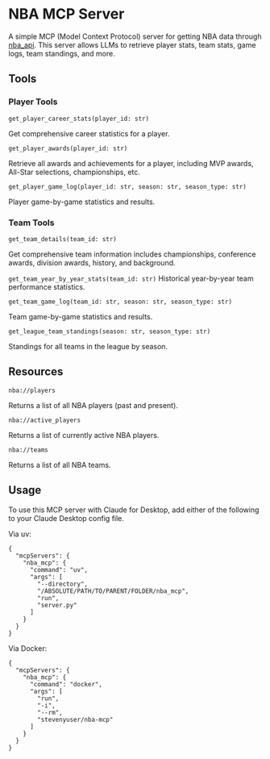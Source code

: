 # NBA MCP Server

A simple MCP (Model Context Protocol) server for getting NBA data through [nba_api](https://github.com/swar/nba_api). 
This server allows LLMs to retrieve player stats, team stats, game logs, team standings, and more.

## Tools

### Player Tools
`get_player_career_stats(player_id: str)`

Get comprehensive career statistics for a player.

`get_player_awards(player_id: str)`

Retrieve all awards and achievements for a player, including MVP awards, All-Star selections, championships, etc.

`get_player_game_log(player_id: str, season: str, season_type: str)`

Player game-by-game statistics and results.

### Team Tools
`get_team_details(team_id: str)`

Get comprehensive team information includes championships, conference awards, division awards, history, and background.

`get_team_year_by_year_stats(team_id: str)`
Historical year-by-year team performance statistics.

`get_team_game_log(team_id: str, season: str, season_type: str)`

Team game-by-game statistics and results.

`get_league_team_standings(season: str, season_type: str)`

Standings for all teams in the league by season.

## Resources
`nba://players`

Returns a list of all NBA players (past and present).

`nba://active_players`

Returns a list of currently active NBA players.

`nba://teams`

Returns a list of all NBA teams.

## Usage
To use this MCP server with Claude for Desktop, add either of the following to your Claude Desktop config file.

Via uv:
```
{
  "mcpServers": {
    "nba_mcp": {
      "command": "uv",
      "args": [
        "--directory",
        "/ABSOLUTE/PATH/TO/PARENT/FOLDER/nba_mcp",
        "run",
        "server.py"
      ]
    }
  }
}
```

Via Docker:
```
{
  "mcpServers": {
    "nba_mcp": {
      "command": "docker",
      "args": [
        "run",
        "-i",
        "--rm",
        "stevenyuser/nba-mcp"
      ]
    }
  }
}
```